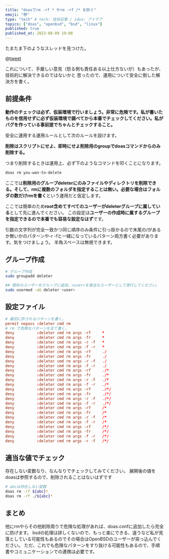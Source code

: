 ```yaml
---
title: "doasでrm -rf * やrm -rf /* を防ぐ"
emoji: "😎"
type: "tech" # tech: 技術記事 / idea: アイデア
topics: ["doas", "openbsd", "bsd", "linux"]
published: true
published_at: 2023-08-09 19:00 
---
```


たまたま下のようなスレッドを見つけた。

@[tweet](https://twitter.com/t_yano/status/1688831995361796096)

これについて、手厳しい意見（怒る側も責任ある以上仕方ないが）もあったが、技術的に解決できるのではないかと
思ったので、運用について安全に倒した解決方を書く。

## 前提条件

**動作のチェックは必ず、仮装環境で行いましょう。非常に危険です。私が書いたものを信用せずに必ず仮装環境で調べてから本番でチェックしてください。私がバグを作っている事前提でちゃんとチェックすること。**

安全に運用する運用ルールとして次のルールを設けます。

**削除はスクリプトにせよ、即時にせよ削除用のgroupでdoasコマンドからのみ削除する。**

つまり削除するときは運用上、必ず下のようなコマンドを叩くことになります。

```bash
doas rm you-wan-to-delete
```

ここでは**削除用のグループdeleterにのみファイルやディレクトリを削除できる。そして、rmに複数のフォルダを指定することは無い。必要な場合はフォルダの数だけrmを書く**という運用だと仮定します。

ここでは簡単のため**root含めてすべてのユーザーがdeleterグループに属している**として先に進んでください。
この設定は**ユーザーの作成時に属するグループを指定できるので本番でも容易な設定なはず**です。

引数の文字列が完全一致かつ同じ順序のみ条件に引っ掛かるので末尾の/があるか無いかのパターンや-r -fと一緒になっているパターン両方書く必要があります。気をつけましょう。
半角スペースは無視できます。

## グループ作成

```bash
# グループ作成
sudo groupadd deleter

## 既存のユーザーをグループに追加。<user>を適当なユーザーとして実行してください。
sudo usermod -aG deleter <user>
```

## 設定ファイル

```bash:/etc/doas.conf
# 最初に許されるパターンを書く。
permit nopass :deleter cmd rm 
# rm で危険なパターンを全て書く。
deny          :deleter cmd rm args -rf     *
deny          :deleter cmd rm args -fr     *
deny          :deleter cmd rm args -r -f   *
deny          :deleter cmd rm args -f -r   *
deny          :deleter cmd rm args -rf     ./
deny          :deleter cmd rm args -fr     ./
deny          :deleter cmd rm args -r -f   ./
deny          :deleter cmd rm args -f -r   ./
deny          :deleter cmd rm args -rf     ./*
deny          :deleter cmd rm args -fr     ./*
deny          :deleter cmd rm args -r -f   ./*
deny          :deleter cmd rm args -f -r   ./*
deny          :deleter cmd rm args -rf     ./*/
deny          :deleter cmd rm args -fr     ./*/
deny          :deleter cmd rm args -r -f   ./*/
deny          :deleter cmd rm args -f -r   ./*/
deny          :deleter cmd rm args -rf     /*
deny          :deleter cmd rm args -fr     /*
deny          :deleter cmd rm args -r -f   /*
deny          :deleter cmd rm args -f -r   /*
deny          :deleter cmd rm args -rf     /*/
deny          :deleter cmd rm args -fr     /*/
deny          :deleter cmd rm args -f -r   /*/
deny          :deleter cmd rm args -r -f   /*/
```

## 適当な値でチェック

存在しない変数なり、なんなりでチェックしてみてください。
展開後の値をdoasは参照するので、削除されることはないはずです

```bash
# abcは存在しない変数
doas rm -rf ${abc}*
doas rm -rf ./${abc}*
```

## まとめ

他にrmやらその他削除周りで危険な処理があれば、doas.confに追加したら完全に防げます。
bsdの処理は詳しくないので、もっと楽にできる、違うなど私が見落としている可能性もあるのでその場合はOpenBSDのユーザーが突っ込んでください。
ただ、これでも危険なパターンをすり抜ける可能性もあるので、手順書やコミュニケーションでの連携は必要です。
